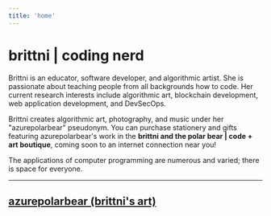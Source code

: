 ```yaml
---
title: 'home'
---
```


# brittni | coding nerd

Brittni is an educator, software developer, and algorithmic artist.
She is passionate about teaching people from all backgrounds how to code.
Her current research interests include algorithmic art, blockchain development, web application development,
and DevSecOps.

Brittni creates algorithmic art, photography, and music under her "azurepolarbear" pseudonym.
You can purchase stationery and gifts featuring azurepolarbear's work in the **brittni and the polar bear | code + art boutique**, coming soon to an internet connection near you!

The applications of computer programming are numerous and varied; there is space for everyone.

----

## [azurepolarbear (brittni's art)](https://azurepolarbear.github.io/)
